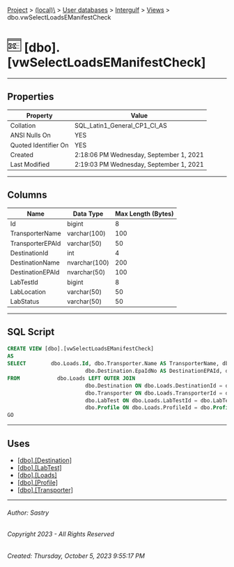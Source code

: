 #### 

[Project](../../../../index.md) > [(local)\\](../../../index.md) > [User databases](../../index.md) > [Intergulf](../index.md) > [Views](Views.md) > dbo.vwSelectLoadsEManifestCheck

# ![Views](../../../../Images/View32.png) [dbo].[vwSelectLoadsEManifestCheck]

---

## <a name="#properties"></a>Properties

| Property | Value |
|---|---|
| Collation | SQL_Latin1_General_CP1_CI_AS |
| ANSI Nulls On | YES |
| Quoted Identifier On | YES |
| Created | 2:18:06 PM Wednesday, September 1, 2021 |
| Last Modified | 2:19:03 PM Wednesday, September 1, 2021 |


---

## <a name="#columns"></a>Columns

| Name | Data Type | Max Length (Bytes) |
|---|---|---|
| Id | bigint | 8 |
| TransporterName | varchar(100) | 100 |
| TransporterEPAId | varchar(50) | 50 |
| DestinationId | int | 4 |
| DestinationName | nvarchar(100) | 200 |
| DestinationEPAId | nvarchar(50) | 100 |
| LabTestId | bigint | 8 |
| LabLocation | varchar(50) | 50 |
| LabStatus | varchar(50) | 50 |


---

## <a name="#sqlscript"></a>SQL Script

```sql
CREATE VIEW [dbo].[vwSelectLoadsEManifestCheck]
AS
SELECT        dbo.Loads.Id, dbo.Transporter.Name AS TransporterName, dbo.Transporter.EpaIdNo AS TransporterEPAId, dbo.Destination.Id AS DestinationId, dbo.Destination.Name AS DestinationName, 
                         dbo.Destination.EpaIdNo AS DestinationEPAId, dbo.Loads.LabTestId, dbo.LabTest.Location AS LabLocation, dbo.LabTest.Status AS LabStatus
FROM            dbo.Loads LEFT OUTER JOIN
                         dbo.Destination ON dbo.Loads.DestinationId = dbo.Destination.Id LEFT OUTER JOIN
                         dbo.Transporter ON dbo.Loads.TransporterId = dbo.Transporter.Id LEFT OUTER JOIN
                         dbo.LabTest ON dbo.Loads.LabTestId = dbo.LabTest.Id LEFT OUTER JOIN
                         dbo.Profile ON dbo.Loads.ProfileId = dbo.Profile.Id
GO

```


---

## <a name="#uses"></a>Uses

* [[dbo].[Destination]](../Tables/dbo_Destination.md)
* [[dbo].[LabTest]](../Tables/dbo_LabTest.md)
* [[dbo].[Loads]](../Tables/dbo_Loads.md)
* [[dbo].[Profile]](../Tables/dbo_Profile.md)
* [[dbo].[Transporter]](../Tables/dbo_Transporter.md)


---

###### Author:  Sastry

###### Copyright 2023 - All Rights Reserved

###### Created: Thursday, October 5, 2023 9:55:17 PM


